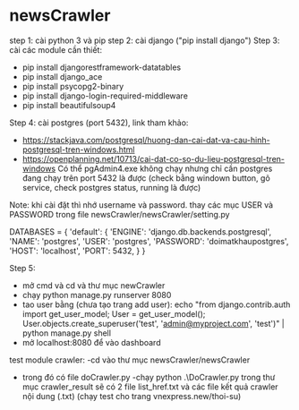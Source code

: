 # newsCrawler

step 1: cài python 3 và pip
step 2: cài django ("pip install django")
Step 3: cài các module cần thiết:
  - pip install djangorestframework-datatables
  - pip install django_ace
  - pip install psycopg2-binary
  - pip install django-login-required-middleware
  - pip install beautifulsoup4
  
Step 4: cài postgres (port 5432), link tham khảo:
- https://stackjava.com/postgresql/huong-dan-cai-dat-va-cau-hinh-postgresql-tren-windows.html
- https://openplanning.net/10713/cai-dat-co-so-du-lieu-postgresql-tren-windows
Có thể pgAdmin4.exe không chạy nhưng chỉ cần postgres đang chạy trên port 5432 là được (check bằng windown button, gõ service, check postgres status, running là được)

Note: khi cài đặt thì nhớ username và password. thay các mục USER và PASSWORD trong file newsCrawler/newsCrawler/setting.py

DATABASES = {
    'default': {
        'ENGINE': 'django.db.backends.postgresql',
        'NAME': 'postgres',
        'USER': 'postgres',
        'PASSWORD': 'doimatkhaupostgres',
        'HOST': 'localhost',
        'PORT': 5432,
    }
}


Step 5:
  - mở cmd và cd và thư mục newCrawler
  - chạy python manage.py runserver 8080
  - tao user bằng (chưa tạo trang add user): echo "from django.contrib.auth import get_user_model; User = get_user_model(); User.objects.create_superuser('test', 'admin@myproject.com', 'test')" 
| python manage.py shell
  - mở localhost:8080 để vào dashboard

test module crawler:
 -cd vào thư mục newsCrawler/newsCrawler
 - trong đó có file doCrawler.py
 -chạy python .\DoCrawler.py trong thư mục crawler_result sẽ có 2 file list_href.txt và các file kết quả crawler nội dung (.txt) (chạy test cho trang vnexpress.new/thoi-su)
